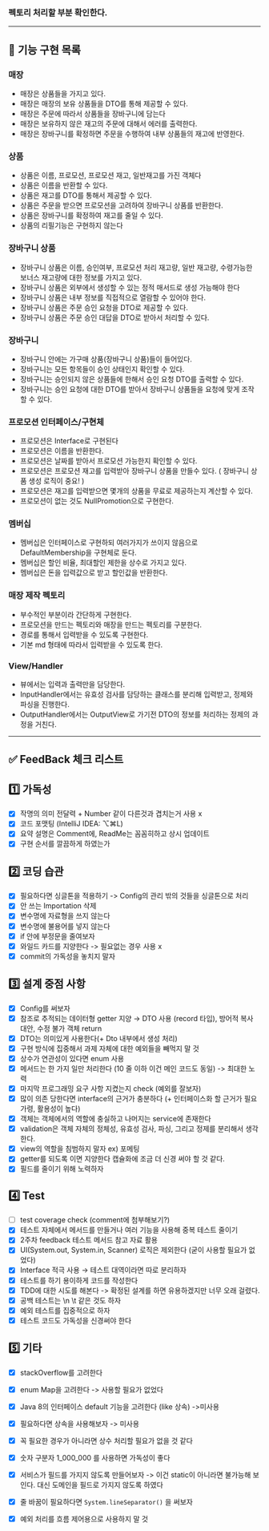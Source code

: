 ### 펙토리 처리할 부분 확인한다.

---

## 🔧 기능 구현 목록

### 매장

- 매장은 상품들을 가지고 있다.
- 매장은 매장의 보유 상품들을 DTO를 통해 제공할 수 있다.
- 매장은 주문에 따라서 상품들을 장바구니에 담는다
- 매장은 보유하지 않은 재고의 주문에 대해서 에러를 출력한다.
- 매장은 장바구니를 확정하면 주문을 수행하여 내부 상품들의 재고에 반영한다.

### 상품

- 상품은 이름, 프로모션, 프로모션 재고, 일반재고를 가진 객체다
- 상품은 이름을 반환할 수 있다.
- 상품은 재고를 DTO를 통해서 제공할 수 있다.
- 상품은 주문을 받으면 프로모션을 고려하여 장바구니 상품를 반환한다.
- 상품은 장바구니를 확정하여 재고를 줄일 수 있다.
- 상품의 리필기능은 구현하지 않는다

### 장바구니 상품

- 장바구니 상품은 이름, 승인여부, 프로모션 처리 재고량, 일반 재고량, 수령가능한 보너스 재고량에 대한 정보를 가지고 있다.
- 장바구니 상품은 외부에서 생성할 수 있는 정적 매서드로 생성 가능해야 한다
- 장바구니 상품은 내부 정보를 직접적으로 열람할 수 있어야 한다.
- 장바구니 상품은 주문 승인 요청을 DTO로 제공할 수 있다.
- 장바구니 상품은 주문 승인 대답을 DTO로 받아서 처리할 수 있다.

### 장바구니

- 장바구니 안에는 가구매 상품(장바구니 상품)들이 들어있다.
- 장바구니는 모든 항목들이 승인 상태인지 확인할 수 있다.
- 장바구니는 승인되지 않은 상품들에 한해서 승인 요청 DTO를 출력할 수 있다.
- 장바구니는 승인 요청에 대한 DTO를 받아서 장바구니 상품들을 요청에 맞게 조작할 수 있다.

### 프로모션 인터페이스/구현체

- 프로모션은 Interface로 구현된다
- 프로모션은 이름을 반환한다.
- 프로모션은 날짜를 받아서 프로모션 가능한지 확인할 수 있다.
- 프로모션은 프로모션 재고를 입력받아 장바구니 상품을 만들수 있다. ( 장바구니 상품 생성 로직이 중요! )
- 프로모션은 재고를 입력받으면 몇개의 상품을 무료로 제공하는지 계산할 수 있다.
- 프로모션이 없는 것도 NullPromotion으로 구현한다.

### 멤버십

- 멤버십은 인터페이스로 구현하되 여러가지가 쓰이지 않음으로 DefaultMembership을 구현체로 둔다.
- 멤버십은 할인 비율, 최대할인 제한을 상수로 가지고 있다.
- 멤버십은 돈을 입력값으로 받고 할인값을 반환한다.

### 매장 제작 펙토리

- 부수적인 부분이라 간단하게 구현한다.
- 프로모션을 만드는 펙토리와 매장을 만드는 펙토리를 구분한다.
- 경로를 통해서 입력받을 수 있도록 구현한다.
- 기본 md 형태에 따라서 입력받을 수 있도록 한다.

### View/Handler

- 뷰에서는 입력과 출력만을 담당한다.
- InputHandler에서는 유효성 검사를 담당하는 클래스를 분리해 입력받고, 정제와 파싱을 진행한다.
- OutputHandler에서는 OutputView로 가기전 DTO의 정보를 처리하는 정제의 과정을 거친다.
---

## ✅ FeedBack 체크 리스트

## 1️⃣ 가독성

- [x]  작명의 의미 전달력 + Number 같이 다른것과 겹치는거 사용 x
- [x]  코드 포맷팅 (IntelliJ IDEA: ⌥⌘L)
- [x]  요약 설명은 Comment에, ReadMe는 꼼꼼히하고 상시 업데이트
- [x]  구현 순서를 깔끔하게 하였는가

## 2️⃣ 코딩 습관

- [x]  필요하다면 싱글톤을 적용하기 -> Config의 관리 밖의 것들을 싱글톤으로 처리
- [x]  안 쓰는 Importation 삭제
- [x]  변수명에 자료형을 쓰지 않는다
- [x]  변수명에 불용어를 넣지 않는다
- [x]  if 안에 부정문을 줄여보자
- [x]  와일드 카드를 지양한다 -> 필요없는 경우 사용 x
- [x]  commit의 가독성을 놓치지 말자

## 3️⃣ 설계 중점 사항

- [x]  Config를 써보자
- [x]  참조로 추적되는 데이터형 getter 지양 → DTO 사용 (record 타입), 방어적 복사 대안, 수정 불가 객체 return
- [x]  DTO는 의미있게 사용한다(+ Dto 내부에서 생성 처리)
- [x]  구현 방식에 집중해서 과제 자체에 대한 예외들을 빼먹지 말 것
- [x]  상수가 연관성이 있다면 enum 사용
- [x]  메서드는 한 가지 일만 처리한다 (10 줄 이하 이건 메인 코드도 동일) -> 최대한 노력
- [x]  마지막 프로그래밍 요구 사항 지켰는지 check (예외를 잘보자)
- [x]  많이 의존 당한다면 interface의 근거가 충분하다 (+ 인터페이스화 할 근거가 필요 가령, 활용성이 높다) 
- [x]  객체는 객체에서의 역할에 충실하고 나머지는 service에 존재한다
- [x]  validation은 객체 자체의 정체성, 유효성 검사, 파싱, 그리고 정제를 분리해서 생각한다.
- [x]  view의 역할을 침범하지 말자 ex) 포메팅
- [x]  getter를 되도록 이면 지양한다 캡슐화에 조금 더 신경 써야 할 것 같다.
- [x]  필드를 줄이기 위해 노력하자

## 4️⃣ Test

- [ ]  test coverage check (comment에 첨부해보기?)
- [x]  테스트 자체에서 메서드를 만들거나 여러 기능을 사용해 중복 테스트 줄이기
- [x]  2주차 feedback 테스트 메서드 참고 자료 활용
- [x]  UI(System.out, System.in, Scanner) 로직은 제외한다 (굳이 사용할 필요가 없었다)
- [x]  Interface 적극 사용 → 테스트 대역이라면 따로 분리하자
- [x]  테스트를 하기 용이하게 코드를 작성한다
- [x]  TDD에 대한 시도를 해본다 -> 확정된 설계를 하면 유용하겠지만 너무 오래 걸렸다.
- [x]  공백 테스트는 \n \t 같은 것도 하자
- [x]  예외 테스트를 집중적으로 하자
- [x]  테스트 코드도 가독성을 신경써야 한다

## 5️⃣ 기타

- [x]  stackOverflow를 고려한다
- [x]  enum Map을 고려한다 -> 사용할 필요가 없었다
- [x]  Java 8의 인터페이스 default 기능을 고려한다 (like 상속) ->미사용
- [x]  필요하다면 상속을 사용해보자 -> 미사용
- [x]  꼭 필요한 경우가 아니라면 상수 처리할 필요가 없을 것 같다
- [x]  숫자 구분자 1_000_000 를 사용하면 가독성이 좋다
- [x]  서비스가 필드를 가지지 않도록 만들어보자 -> 이건 static이 아니라면 불가능해 보인다. 대신 도메인을 필드로 가지지 않도록 하였다
- [x]  줄 바꿈이 필요하다면 `System.lineSeparator()` 을 써보자
- [x]  예외 처리를 흐름 제어용으로 사용하지 말 것


